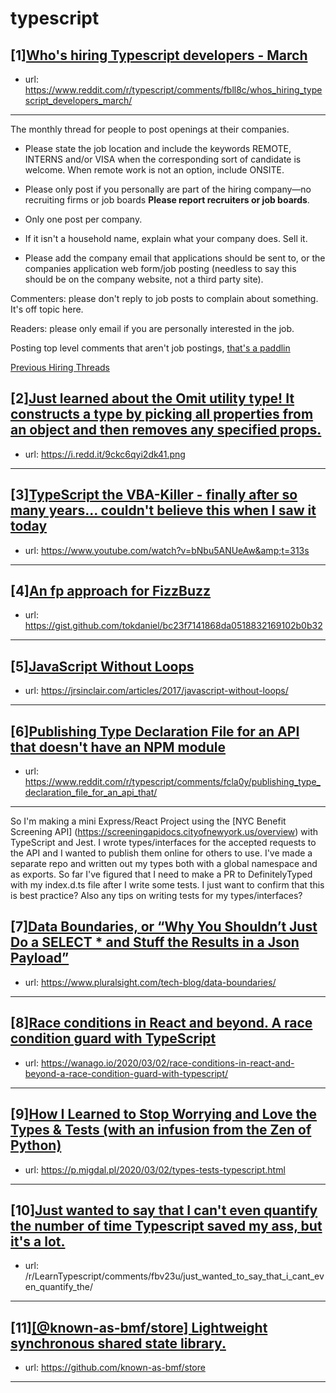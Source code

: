 # typescript
## [1][Who's hiring Typescript developers - March](https://www.reddit.com/r/typescript/comments/fbll8c/whos_hiring_typescript_developers_march/)
- url: https://www.reddit.com/r/typescript/comments/fbll8c/whos_hiring_typescript_developers_march/
---
The monthly thread for people to post openings at their companies.

* Please state the job location and include the keywords REMOTE, INTERNS and/or VISA when the corresponding sort of candidate is welcome. When remote work is not an option, include ONSITE.

* Please only post if you personally are part of the hiring company—no recruiting firms or job boards **Please report recruiters or job boards**. 

* Only one post per company. 

* If it isn't a household name, explain what your company does. Sell it.

* Please add the company email that applications should be sent to, or the companies application web form/job posting (needless to say this should be on the company website, not a third party site).


Commenters: please don't reply to job posts to complain about something. It's off topic here.

Readers: please only email if you are personally interested in the job. 

Posting top level comments that aren't job postings, [that's a paddlin](https://i.imgur.com/FxMKfnY.jpg)

[Previous Hiring Threads](https://www.reddit.com/r/typescript/search?sort=new&amp;restrict_sr=on&amp;q=flair%3AMonthly%2BHiring%2BThread)
## [2][Just learned about the Omit utility type! It constructs a type by picking all properties from an object and then removes any specified props.](https://www.reddit.com/r/typescript/comments/fcmz11/just_learned_about_the_omit_utility_type_it/)
- url: https://i.redd.it/9ckc6qyi2dk41.png
---

## [3][TypeScript the VBA-Killer - finally after so many years... couldn't believe this when I saw it today](https://www.reddit.com/r/typescript/comments/fcqsq2/typescript_the_vbakiller_finally_after_so_many/)
- url: https://www.youtube.com/watch?v=bNbu5ANUeAw&amp;t=313s
---

## [4][An fp approach for FizzBuzz](https://www.reddit.com/r/typescript/comments/fcudsn/an_fp_approach_for_fizzbuzz/)
- url: https://gist.github.com/tokdaniel/bc23f7141868da0518832169102b0b32
---

## [5][JavaScript Without Loops](https://www.reddit.com/r/typescript/comments/fctjd2/javascript_without_loops/)
- url: https://jrsinclair.com/articles/2017/javascript-without-loops/
---

## [6][Publishing Type Declaration File for an API that doesn't have an NPM module](https://www.reddit.com/r/typescript/comments/fcla0y/publishing_type_declaration_file_for_an_api_that/)
- url: https://www.reddit.com/r/typescript/comments/fcla0y/publishing_type_declaration_file_for_an_api_that/
---
So I'm making a mini Express/React Project using the [NYC Benefit Screening API] (https://screeningapidocs.cityofnewyork.us/overview) with TypeScript and Jest. I wrote types/interfaces for the accepted requests to the API and I wanted to publish them online for others to use. I've made a separate repo and written out my types both with a global namespace and as exports. So far I've figured that I need to make a PR to DefinitelyTyped with my index.d.ts file after I write some tests. I just want to confirm that this is best practice? Also any tips on writing tests for my types/interfaces?
## [7][Data Boundaries, or “Why You Shouldn’t Just Do a SELECT * and Stuff the Results in a Json Payload”](https://www.reddit.com/r/typescript/comments/fcchty/data_boundaries_or_why_you_shouldnt_just_do_a/)
- url: https://www.pluralsight.com/tech-blog/data-boundaries/
---

## [8][Race conditions in React and beyond. A race condition guard with TypeScript](https://www.reddit.com/r/typescript/comments/fcafpl/race_conditions_in_react_and_beyond_a_race/)
- url: https://wanago.io/2020/03/02/race-conditions-in-react-and-beyond-a-race-condition-guard-with-typescript/
---

## [9][How I Learned to Stop Worrying and Love the Types &amp; Tests (with an infusion from the Zen of Python)](https://www.reddit.com/r/typescript/comments/fcc99u/how_i_learned_to_stop_worrying_and_love_the_types/)
- url: https://p.migdal.pl/2020/03/02/types-tests-typescript.html
---

## [10][Just wanted to say that I can't even quantify the number of time Typescript saved my ass, but it's a lot.](https://www.reddit.com/r/typescript/comments/fbw9x9/just_wanted_to_say_that_i_cant_even_quantify_the/)
- url: /r/LearnTypescript/comments/fbv23u/just_wanted_to_say_that_i_cant_even_quantify_the/
---

## [11][[@known-as-bmf/store] Lightweight synchronous shared state library.](https://www.reddit.com/r/typescript/comments/fc0eo6/knownasbmfstore_lightweight_synchronous_shared/)
- url: https://github.com/known-as-bmf/store
---

